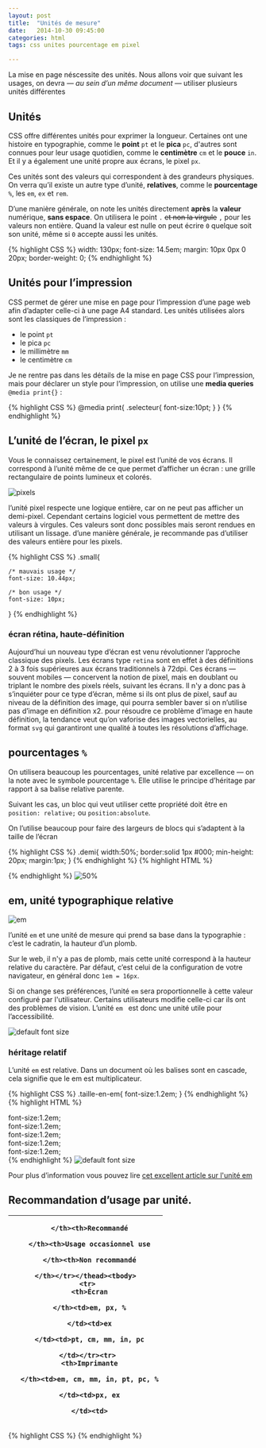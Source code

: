 ```yaml
---
layout: post
title:  "Unités de mesure"
date:   2014-10-30 09:45:00
categories: html
tags: css unites pourcentage em pixel

---
```


La mise en page néscessite des unités. Nous allons voir que suivant les usages,
on devra — *au sein d’un même document* — utiliser plusieurs unités différentes

## Unités


CSS offre différentes unités pour exprimer la longueur.
Certaines ont une histoire en typographie, comme le **point** `pt` et le **pica** `pc`,
d'autres sont connues pour leur usage quotidien, comme le **centimètre** `cm` et le **pouce** `in`.
Et il y a également une unité propre aux écrans, le pixel `px`.

Ces unités sont des valeurs qui correspondent à des grandeurs physiques.
On verra qu’il existe un autre type d’unité, **relatives**, comme le **pourcentage** `%`, les `em`, `ex` et `rem`.

D’une manière générale, on note les unités directement **après** la **valeur** numérique,
**sans espace**. On utilisera le point `.` <del>et non la virgule</del> `,` pour les valeurs non entière.
Quand la valeur est nulle on peut écrire `0` quelque soit son unité, même si `0` accepte aussi les unités.

{% highlight CSS %}
width: 130px;
font-size: 14.5em;
margin: 10px 0px 0 20px;
border-weight: 0;
{% endhighlight %}

## Unités pour l’impression

CSS permet de gérer une mise en page pour l’impression d’une page web
afin d’adapter celle-ci à une page A4 standard.
Les unités utilisées alors sont les classiques de l’impression :

 - le point `pt`
 - le pica `pc`
 - le millimètre `mm`
 - le centimètre `cm`

Je ne rentre pas dans les détails de la mise en page CSS pour l’impression,
mais pour déclarer un style pour l’impression, on utilise une **media queries** `@media print{}` :

{% highlight CSS %}
@media print{
	.selecteur{
		font-size:10pt;
	}
}
{% endhighlight %}


## L’unité de l’écran, le pixel `px`

Vous le connaissez certainement, le pixel est l’unité de vos écrans. Il correspond à l’unité même de ce que permet d’afficher un écran :
une grille rectangulaire de points lumineux et colorés.

<img src="/3dvg-web/images/pixels.jpg" alt="pixels" />

l’unité pixel respecte une logique entière, car on ne peut pas afficher un demi-pixel.
Cependant certains logiciel vous permettent de mettre des valeurs à virgules.
Ces valeurs sont donc possibles
mais seront rendues en utilisant un lissage.
d’une manière générale, je recommande pas d’utiliser des valeurs entière pour les pixels.

{% highlight CSS %}
.small{

	/* mauvais usage */
	font-size: 10.44px;

	/* bon usage */
	font-size: 10px;

}
{% endhighlight %}

### écran rétina, haute-définition

Aujourd’hui un nouveau type d’écran est venu révolutionner l’approche classique des pixels.
Les écrans type `retina` sont en effet à des définitions 2 à 3 fois supérieures aux écrans traditionnels à 72dpi.
Ces écrans — souvent mobiles — concervent la notion de pixel, mais en doublant ou triplant le nombre des pixels réels, suivant les écrans.
Il n'y a donc pas à s’inquiéter pour ce type d’écran, même si ils ont plus de pixel, sauf au niveau de la définition des image,
qui pourra sembler baver si on n’utilise pas d’image en définition x2.
pour résoudre ce problème d’image en haute définition, la tendance veut qu’on vaforise des images vectorielles,
au format `svg` qui garantiront une qualité à toutes les résolutions d’affichage.

## pourcentages `%`

On utilisera beaucoup les pourcentages, unité relative par excellence — on la note avec le symbole pourcentage `%`.
Elle utilise le principe d’héritage par rapport à sa balise relative parente.

Suivant les cas, un bloc qui veut utiliser cette propriété doit être en `position: relative;` ou `position:absolute`.

On l’utilise beaucoup pour faire des largeurs de blocs qui s’adaptent à la taille de l’écran

{% highlight CSS %}
.demi{
    width:50%;
    border:solid 1px #000;
    min-height: 20px;
    margin:1px;
}
{% endhighlight %}
{% highlight HTML %}
<div class="demi">
	<div class="demi">
		<div class="demi">
			<div class="demi">
	            <div class="demi">
	                <div class="demi"></div>
	            </div>
	        </div>
	    </div>
	</div>
</div>
{% endhighlight %}

<img src="/3dvg-web/images/50percent.png" alt="50%" />

## em, unité typographique relative

<img src="/3dvg-web/images/em-wikipedia.png" alt="em" />

l’unité `em` et une unité de mesure qui prend sa base dans la typographie : c’est le cadratin,
la hauteur d’un plomb.

Sur le web, il n'y a pas de plomb, mais cette unité correspond à la hauteur relative du caractère.
Par défaut, c’est celui de la configuration de votre navigateur, en général donc `1em = 16px`.

Si on change ses préférences, l’unité `em` sera proportionnelle à cette valeur configuré par l'utilisateur.
Certains utilisateurs modifie celle-ci car ils ont des problèmes de vision.
L’unité `em ` est donc une unité utile pour l’accessibilité.


<img src="/3dvg-web/images/default-font-size.png" alt="default font size" />

### héritage relatif

L’unité `em` est relative. Dans un document où les balises sont en cascade, cela signifie que le em est multiplicateur.


{% highlight CSS %}
.taille-en-em{
	font-size:1.2em;
}
{% endhighlight %}
{% highlight HTML %}
<div class="taille-en-em">
font-size:1.2em;
	<div class="taille-en-em">
        font-size:1.2em;
	            <div class="taille-en-em">
	            font-size:1.2em;
		                <div class="taille-en-em">
		                font-size:1.2em;
			                    <div class="taille-en-em">
			                    font-size:1.2em;
                                </div>
                        </div>
                </div>
	</div>
</div>
{% endhighlight %}


<img src="/3dvg-web/images/em-cascade.png" alt="default font size" />

Pour plus d’information vous pouvez lire [cet excellent article sur l'unité em](http://www.alsacreations.com/article/lire/563-gerer-la-taille-du-texte-avec-les-em.html)

## Recommandation d’usage par unité.

<table width="100%"><colgroup><col><col><col><col>
    </colgroup><thead>
     <tr>
      <th>

      </th><th>Recommandé

      </th><th>Usage occasionnel use

      </th><th>Non recommandé

    </th></tr></thead><tbody>
     <tr>
      <th>Écran

      </th><td>em, px, %

      </td><td>ex

      </td><td>pt, cm, mm, in, pc

     </td></tr><tr>
      <th>Imprimante

      </th><td>em, cm, mm, in, pt, pc, %

      </td><td>px, ex

      </td><td>
   </td></tr></tbody></table>

{% highlight CSS %}
{% endhighlight %}
